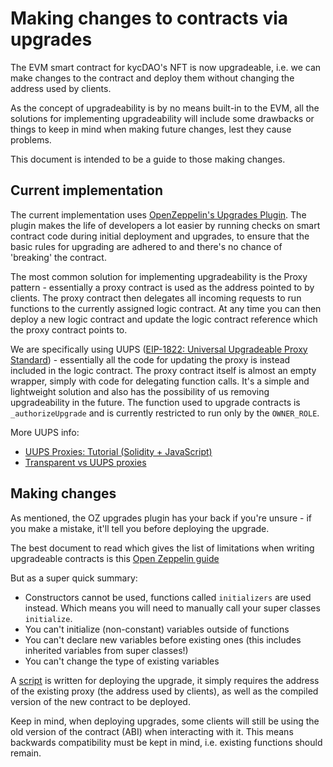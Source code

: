 # Making changes to contracts via upgrades

The EVM smart contract for kycDAO's NFT is now upgradeable, i.e. we can make changes to the contract and deploy them without changing the address used by clients.

As the concept of upgradeability is by no means built-in to the EVM, all the solutions for implementing upgradeability will include some drawbacks or things to keep in mind when making future changes, lest they cause problems.

This document is intended to be a guide to those making changes.

## Current implementation

The current implementation uses [OpenZeppelin's Upgrades Plugin](https://docs.openzeppelin.com/upgrades-plugins/1.x/). The plugin makes the life of developers a lot easier by running checks on smart contract code during initial deployment and upgrades, to ensure that the basic rules for upgrading are adhered to and there's no chance of 'breaking' the contract.

The most common solution for implementing upgradeability is the Proxy pattern - essentially a proxy contract is used as the address pointed to by clients. The proxy contract then delegates all incoming requests to run functions to the currently assigned logic contract. At any time you can then deploy a new logic contract and update the logic contract reference which the proxy contract points to.

We are specifically using UUPS ([EIP-1822: Universal Upgradeable Proxy Standard](https://eips.ethereum.org/EIPS/eip-1822)) - essentially all the code for updating the proxy is instead included in the logic contract. The proxy contract itself is almost an empty wrapper, simply with code for delegating function calls. It's a simple and lightweight solution and also has the possibility of us removing upgradeability in the future. The function used to upgrade contracts is `_authorizeUpgrade` and is currently restricted to run only by the `OWNER_ROLE`.

More UUPS info:
- [UUPS Proxies: Tutorial (Solidity + JavaScript)](https://forum.openzeppelin.com/t/uups-proxies-tutorial-solidity-javascript/7786)
- [Transparent vs UUPS proxies](https://docs.openzeppelin.com/contracts/4.x/api/proxy#transparent-vs-uups)


## Making changes

As mentioned, the OZ upgrades plugin has your back if you're unsure - if you make a mistake, it'll tell you before deploying the upgrade.

The best document to read which gives the list of limitations when writing upgradeable contracts is this [Open Zeppelin guide](https://docs.openzeppelin.com/upgrades-plugins/1.x/writing-upgradeable)

But as a super quick summary:
- Constructors cannot be used, functions called `initializers` are used instead. Which means you will need to manually call your super classes `initialize`.
- You can't initialize (non-constant) variables outside of functions
- You can't declare new variables before existing ones (this includes inherited variables from super classes!)
- You can't change the type of existing variables

A [script](./scripts/upgrade.ts) is written for deploying the upgrade, it simply requires the address of the existing proxy (the address used by clients), as well as the compiled version of the new contract to be deployed.

Keep in mind, when deploying upgrades, some clients will still be using the old version of the contract (ABI) when interacting with it. This means backwards compatibility must be kept in mind, i.e. existing functions should remain.